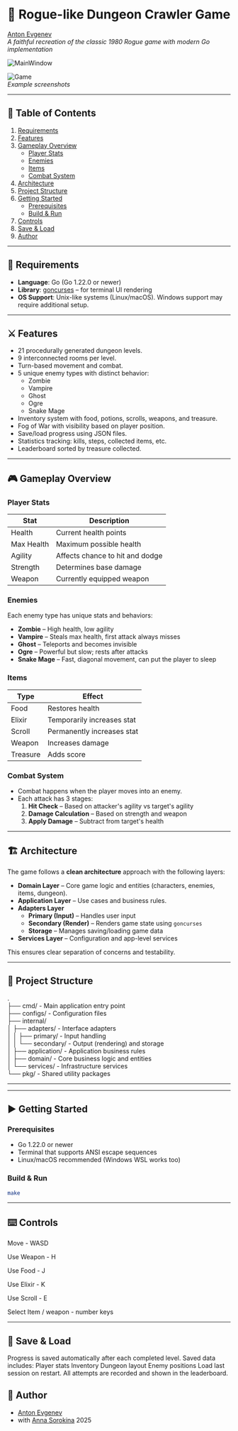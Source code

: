 # 🏰 Rogue-like Dungeon Crawler Game
[Anton Evgenev](https://t.me/tdutanton)  
*A faithful recreation of the classic 1980 Rogue game with modern Go implementation*

![MainWindow](misc/main_screen.png)  

![Game](misc/game.png)  
*Example screenshots*

---

## 🧭 Table of Contents

1. [Requirements](#requirements)
2. [Features](#features)
3. [Gameplay Overview](#gameplay-overview)
   - [Player Stats](#player-stats)
   - [Enemies](#enemies)
   - [Items](#items)
   - [Combat System](#combat-system)
4. [Architecture](#architecture)
5. [Project Structure](#project-structure)
6. [Getting Started](#getting-started)
   - [Prerequisites](#prerequisites)
   - [Build & Run](#build--run)
7. [Controls](#controls)
8. [Save & Load](#save--load)
9. [Author](#author)

---

## 🧰 Requirements

- **Language**: Go (Go 1.22.0 or newer)
- **Library**: [goncurses](https://github.com/rthornton128/goncurses ) – for terminal UI rendering
- **OS Support**: Unix-like systems (Linux/macOS). Windows support may require additional setup.

---

## ⚔️ Features

- 21 procedurally generated dungeon levels.
- 9 interconnected rooms per level.
- Turn-based movement and combat.
- 5 unique enemy types with distinct behavior:
  - Zombie
  - Vampire
  - Ghost
  - Ogre
  - Snake Mage
- Inventory system with food, potions, scrolls, weapons, and treasure.
- Fog of War with visibility based on player position.
- Save/load progress using JSON files.
- Statistics tracking: kills, steps, collected items, etc.
- Leaderboard sorted by treasure collected.

---

## 🎮 Gameplay Overview

### Player Stats

| Stat             | Description                                      |
|------------------|--------------------------------------------------|
| Health           | Current health points                            |
| Max Health       | Maximum possible health                          |
| Agility          | Affects chance to hit and dodge                  |
| Strength         | Determines base damage                           |
| Weapon           | Currently equipped weapon                        |

### Enemies

Each enemy type has unique stats and behaviors:
- **Zombie** – High health, low agility
- **Vampire** – Steals max health, first attack always misses
- **Ghost** – Teleports and becomes invisible
- **Ogre** – Powerful but slow; rests after attacks
- **Snake Mage** – Fast, diagonal movement, can put the player to sleep

### Items

| Type      | Effect                                              |
|-----------|-----------------------------------------------------|
| Food      | Restores health                                     |
| Elixir    | Temporarily increases stat                          |
| Scroll    | Permanently increases stat                          |
| Weapon    | Increases damage                                    |
| Treasure  | Adds score                                          |

### Combat System

- Combat happens when the player moves into an enemy.
- Each attack has 3 stages:
  1. **Hit Check** – Based on attacker's agility vs target's agility
  2. **Damage Calculation** – Based on strength and weapon
  3. **Apply Damage** – Subtract from target's health

---

## 🏗️ Architecture

The game follows a **clean architecture** approach with the following layers:

- **Domain Layer** – Core game logic and entities (characters, enemies, items, dungeon).
- **Application Layer** – Use cases and business rules.
- **Adapters Layer**
  - **Primary (Input)** – Handles user input
  - **Secondary (Render)** – Renders game state using `goncurses`
  - **Storage** – Manages saving/loading game data
- **Services Layer** – Configuration and app-level services

This ensures clear separation of concerns and testability.

---

## 📁 Project Structure
.  
├── cmd/                - Main application entry point  
├── configs/            - Configuration files  
├── internal/  
│   ├── adapters/       - Interface adapters  
│   │   ├── primary/    - Input handling  
│   │   └── secondary/  - Output (rendering) and storage  
│   ├── application/    - Application business rules  
│   ├── domain/         - Core business logic and entities  
│   └── services/       - Infrastructure services  
└── pkg/                - Shared utility packages  

---

---

## ▶️ Getting Started

### Prerequisites

- Go 1.22.0 or newer
- Terminal that supports ANSI escape sequences
- Linux/macOS recommended (Windows WSL works too)

### Build & Run

```bash
make
```

---
## ⌨️ Controls  

Move - WASD

Use Weapon - H

Use Food - J

Use Elixir - K

Use Scroll - E

Select Item / weapon - number keys

---

## 💾 Save & Load  

Progress is saved automatically after each completed level.
Saved data includes:
Player stats
Inventory
Dungeon layout
Enemy positions
Load last session on restart.
All attempts are recorded and shown in the leaderboard.

## 📄 Author
- [Anton Evgenev](https://t.me/tdutanton)
- with [Anna Sorokina](https://t.me/a_a_sorokina)
2025
